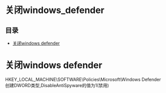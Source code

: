 # 关闭windows\_defender

## 目录

-   [关闭windows defender](#关闭windows-defender)

# 关闭windows defender

HKEY\_LOCAL\_MACHINE\SOFTWARE\Policies\Microsoft\Windows Defender
创建DWORD类型,DisableAntiSpyware的值为1(禁用)
